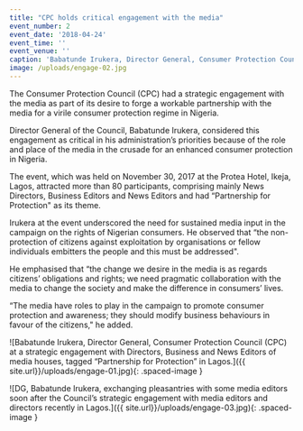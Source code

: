 ```yaml
---
title: "CPC holds critical engagement with the media"
event_number: 2
event_date: '2018-04-24'
event_time: ''
event_venue: ''
caption: 'Babatunde Irukera, Director General, Consumer Protection Council (CPC) speaking during the Council’s strategic engagement with Directors, Business and News Editors of media houses, while Director, News, Federal Radio Corporation of Nigeria (FRCN), Sani Suleiman and Director, Consumer Education CPC, Mrs. Mopelola Akeju listen with rapt attention.'
image: /uploads/engage-02.jpg
---
```

The Consumer Protection Council (CPC) had a strategic engagement with the media as part of its desire to forge a workable partnership with the media for a virile consumer protection regime in Nigeria.

Director General of the Council, Babatunde Irukera, considered this engagement as critical in his administration’s priorities because of the role and place of the media in the crusade for an enhanced consumer protection in Nigeria.

The event, which was held on November 30, 2017 at the Protea Hotel, Ikeja, Lagos, attracted more than 80 participants, comprising mainly News Directors, Business Editors and News Editors and had “Partnership for Protection" as its theme.

Irukera at the event underscored the need for sustained media input in the campaign on the rights of Nigerian consumers. He observed that “the non- protection of citizens against exploitation by organisations or fellow individuals embitters the people and this must be addressed".

He emphasised that “the change we desire in the media is as regards citizens’ obligations and rights; we need pragmatic collaboration with the media to change the society and make the difference in consumers’ lives. 

“The media have roles to play in the campaign to promote consumer protection and awareness; they should modify business behaviours in favour of the citizens," he added.


![Babatunde Irukera, Director General, Consumer Protection Council (CPC) at a strategic engagement with Directors, Business and News Editors of media houses, tagged “Partnership for Protection” in Lagos.]({{ site.url}}/uploads/engage-01.jpg){: .spaced-image }


![DG, Babatunde Irukera, exchanging pleasantries with some media editors soon after the Council’s strategic engagement with media editors and directors recently in Lagos.]({{ site.url}}/uploads/engage-03.jpg){: .spaced-image }

